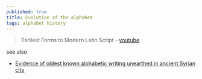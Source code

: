 ```yaml
---
published: true
title: Evolution of the alphabet
tags: alphabet history
---
```

> Earliest Forms to Modern Latin Script - [youtube](https://www.youtube.com/watch?v=3kGuN8WIGNc)

see also
- [Evidence of oldest known alphabetic writing unearthed in ancient Syrian city ](https://news.ycombinator.com/item?id=42224330)